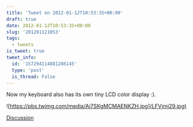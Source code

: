 ```yaml
---
title: 'Tweet on 2012-01-12T10:53:35+00:00'
draft: true
date: 2012-01-12T10:53:35+00:00
slug: '201201121053'
tags:
  - tweets
is_tweet: true
tweet_info:
  id: '157294114881286145'
  type: 'post'
  is_thread: False
---
```




Now my keyboard also has its own tiny LCD color display :). 

![https://pbs.twimg.com/media/Ai7SKgMCMAENKZH.jpg](LFVjmj29.jpg)

[Discussion](https://x.com/sytelus/status/157294114881286145)
